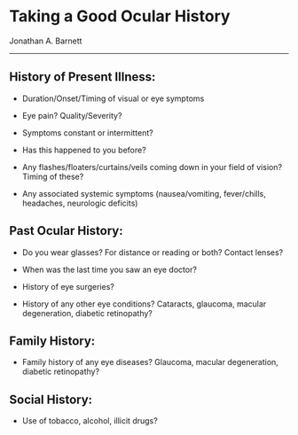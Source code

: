 # Taking a Good Ocular History

Jonathan A. Barnett

---

## History of Present Illness:

- Duration/Onset/Timing of visual or eye symptoms

- Eye pain? Quality/Severity?

- Symptoms constant or intermittent?

- Has this happened to you before?

- Any flashes/floaters/curtains/veils coming down in your field of
    vision? Timing of these?

- Any associated systemic symptoms (nausea/vomiting, fever/chills,
    headaches, neurologic deficits)

## Past Ocular History:

- Do you wear glasses? For distance or reading or both? Contact
    lenses?

- When was the last time you saw an eye doctor?

- History of eye surgeries?

- History of any other eye conditions? Cataracts, glaucoma, macular
    degeneration, diabetic retinopathy?

## Family History:

- Family history of any eye diseases? Glaucoma, macular degeneration,
    diabetic retinopathy?

## Social History:

- Use of tobacco, alcohol, illicit drugs?

